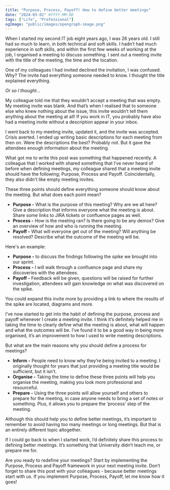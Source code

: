 ```yaml
---
title: "Purpose, Process, Payoff! How to define better meetings"
date: "2024-03-02" #YYYY-MM-DD
tags: ["Life", "Professional"]
ogImage: "public/images/opengraph-image.png"
---
```


When I started my second IT job eight years ago, I was 26 years old. I still had so much to learn, in both technical and soft skills. I hadn’t had much experience in soft skills, and within the first few weeks of working at the job, I organised a meeting to discuss something. I sent out a meeting invite with the title of the meeting, the time and the location.

One of my colleagues I had invited declined the invitation, I was confused. Why? The invite had everything someone needed to know. I thought the title explained everything.

*Or so I thought…*

My colleague told me that they wouldn’t accept a meeting that was empty. My meeting invite was blank. And that’s when I realised that to someone else who knew nothing about the issue, this invite wouldn’t tell them anything about the meeting at all! If you work in IT, you probably have also had a meeting invite without a description appear in your inbox.

I went back to my meeting invite, updated it, and the invite was accepted. Crisis averted. I ended up writing basic descriptions for each meeting from then on. Were the descriptions the best? Probably not. But it gave the attendees enough information about the meeting.

What got me to write this post was something that happened recently. A colleague that I worked with shared something that I’ve never heard of before when defining meetings, my colleague shared that a meeting invite should have the following; Purpose, Process and Payoff. Coincidentally, they also didn't like empty meeting invites.

These three points should define everything someone should know about the meeting. But what does each point mean?

- **Purpose -** What is the purpose of this meeting? Why are we all here? Give a description that informs everyone what the meeting is about. Share some links to JIRA tickets or confluence pages as well.
- **Process -** How is the meeting ran? Is there going to be any demos? Give an overview of how and who is running the meeting.
- **Payoff -** What will everyone get out of the meeting? Will anything be resolved? Describe what the outcome of the meeting will be.

Here's an example:
- **Purpose -** to discuss the findings following the spike we brought into our sprint.
- **Process -** I will walk through a confluence page and share my discoveries with the attendees.
- **Payoff -** Feedback will be given, questions will be raised for further investigation, attendees will gain knowledge on what was discovered on the spike.

You could expand this invite more by providing a link to where the results of the spike are located, diagrams and more.

I’ve now started to get into the habit of defining the purpose, process and payoff whenever I create a meeting invite. I think it’s definitely helped me in taking the time to clearly define what the meeting is about, what will happen and what the outcomes will be. I’ve found it to be a good way in being more organised, it’s an improvement to how I used to write meeting descriptions.

But what are the main reasons why you should define a process for meetings?

- **Inform -** People need to know why they’re being invited to a meeting. I originally thought for years that just providing a meeting title would be sufficient, but it isn’t.
- **Organise -** Taking the time to define these three points will help you organise the meeting, making you look more professional and resourceful.
- **Prepare -** Using the three points will allow yourself and others to prepare for the meeting, in case anyone needs to bring a set of notes or something. Plus, it allows you to prepare the ‘process’ step of the meeting.

Although this should help you to define better meetings, it’s important to remember to avoid having too many meetings or long meetings. But that is an entirely different topic altogether.

If I could go back to when I started work, I’d definitely share this process to defining better meetings. It’s something that University didn’t teach me, or prepare me for.

Are you ready to redefine your meetings? Start by implementing the Purpose, Process and Payoff framework in your next meeting invite. Don’t forget to share this post with your colleagues - because better meetings start with us. If you implement Purpose, Process, Payoff, let me know how it goes!